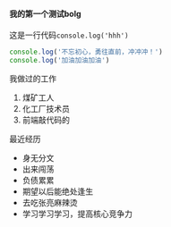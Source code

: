 #### 我的第一个测试bolg
这是一行代码`console.log('hhh')`
```javascript
console.log('不忘初心，勇往直前，冲冲冲！')
console.log('加油加油加油')
```
我做过的工作
1. 煤矿工人
2. 化工厂技术员
3. 前端敲代码的

最近经历
* 身无分文
* 出来闯荡
* 负债累累
* 期望以后能绝处逢生
* 去吃张亮麻辣烫
* 学习学习学习，提高核心竞争力

